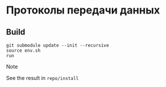 # Протоколы передачи данных
## Build
```
git submodule update --init --recursive
source env.sh
run
```
> [!NOTE]
> See the result in `repo/install`